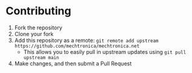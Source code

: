 # Contributing
1. Fork the repository
2. Clone your fork
3. Add this repository as a remote: `git remote add upstream https://github.com/mechtronica/mechtronica.net`
    - This allows you to easily pull in upstream updates using `git pull upstream main`
4. Make changes, and then submit a Pull Request